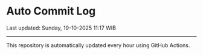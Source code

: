 # Auto Commit Log

Last updated: Sunday, 19-10-2025 11:17 WIB

---

This repository is automatically updated every hour using GitHub Actions.
